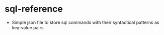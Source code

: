 # sql-reference
- Simple json file to store sql commands with their syntactical patterns as key-value pairs.
 
